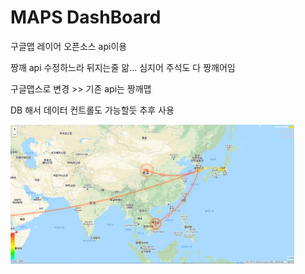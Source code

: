 # MAPS DashBoard
구글맵 레이어 오픈소스 api이용<p>
짱깨 api 수정하느라 뒤지는줄 앎... 심지어 주석도 다 짱깨어임<p>
구글맵스로 변경 >> 기존 api는 짱깨맵<p>
DB 해서 데이터 컨트롤도 가능할듯 추후 사용<p>
<img src="https://github.com/SeongUkKim/dashboard/blob/master/META-INF/maps_img.jpg" width="90%"></img>
